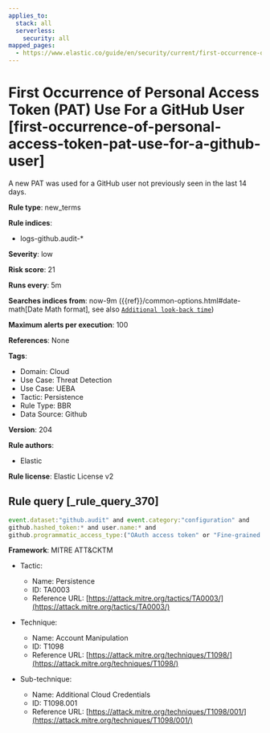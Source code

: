 ```yaml
---
applies_to:
  stack: all
  serverless:
    security: all
mapped_pages:
  - https://www.elastic.co/guide/en/security/current/first-occurrence-of-personal-access-token-pat-use-for-a-github-user.html
---
```


# First Occurrence of Personal Access Token (PAT) Use For a GitHub User [first-occurrence-of-personal-access-token-pat-use-for-a-github-user]

A new PAT was used for a GitHub user not previously seen in the last 14 days.

**Rule type**: new_terms

**Rule indices**:

* logs-github.audit-*

**Severity**: low

**Risk score**: 21

**Runs every**: 5m

**Searches indices from**: now-9m ({{ref}}/common-options.html#date-math[Date Math format], see also [`Additional look-back time`](docs-content://solutions/security/detect-and-alert/create-detection-rule.md#rule-schedule))

**Maximum alerts per execution**: 100

**References**: None

**Tags**:

* Domain: Cloud
* Use Case: Threat Detection
* Use Case: UEBA
* Tactic: Persistence
* Rule Type: BBR
* Data Source: Github

**Version**: 204

**Rule authors**:

* Elastic

**Rule license**: Elastic License v2

## Rule query [_rule_query_370]

```js
event.dataset:"github.audit" and event.category:"configuration" and
github.hashed_token:* and user.name:* and
github.programmatic_access_type:("OAuth access token" or "Fine-grained personal access token")
```

**Framework**: MITRE ATT&CKTM

* Tactic:

    * Name: Persistence
    * ID: TA0003
    * Reference URL: [https://attack.mitre.org/tactics/TA0003/](https://attack.mitre.org/tactics/TA0003/)

* Technique:

    * Name: Account Manipulation
    * ID: T1098
    * Reference URL: [https://attack.mitre.org/techniques/T1098/](https://attack.mitre.org/techniques/T1098/)

* Sub-technique:

    * Name: Additional Cloud Credentials
    * ID: T1098.001
    * Reference URL: [https://attack.mitre.org/techniques/T1098/001/](https://attack.mitre.org/techniques/T1098/001/)



